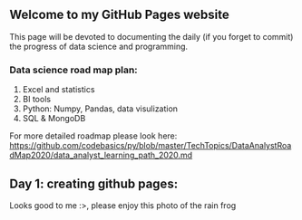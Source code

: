 ## Welcome to my GitHub Pages website

This page will be devoted to documenting the daily (if you forget to commit) the progress of data science and programming.

### Data science road map plan:

1. Excel and statistics 
2. BI tools
3. Python: Numpy, Pandas, data visulization
4. SQL & MongoDB

For more detailed roadmap please look here: https://github.com/codebasics/py/blob/master/TechTopics/DataAnalystRoadMap2020/data_analyst_learning_path_2020.md

## Day 1: creating github pages:

Looks good to me :>, please enjoy this photo of the rain frog 
